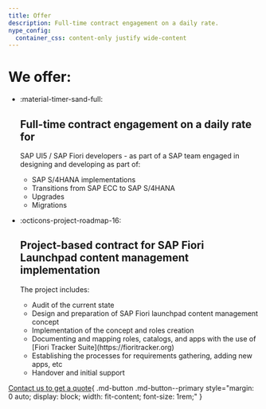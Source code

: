 ```yaml
---
title: Offer
description: Full-time contract engagement on a daily rate.
nype_config:
  container_css: content-only justify wide-content
---
```


<h1>We offer:</h1>

<div class="nype-exploded-cards" markdown>
<ul markdown>

<li markdown>
<div class="nype-exploded-card-icon" markdown>
:material-timer-sand-full:
</div>
<div class="nype-exploded-card-description" markdown>
<h2>Full-time contract engagement on a daily rate for</h2>
<p markdown>
SAP UI5 / SAP Fiori developers - as part of a SAP team engaged in designing and developing as part of:
<ul>
<li>SAP S/4HANA implementations</li>
<li>Transitions from SAP ECC to SAP S/4HANA</li>
<li>Upgrades</li>
<li>Migrations</li>
</ul>
</p>
</div>
</li>

<li markdown>
<div class="nype-exploded-card-icon" markdown>
:octicons-project-roadmap-16:
</div>
<div class="nype-exploded-card-description" markdown>
<h2>Project-based contract for SAP Fiori Launchpad content management implementation</h2>
<p markdown>
The project includes:
<ul markdown>
<li>Audit of the current state</li>
<li>Design and preparation of SAP Fiori launchpad content management concept</li>
<li>Implementation of the concept and roles creation </li>
<li markdown>Documenting and mapping roles, catalogs, and apps with the use of [Fiori Tracker Suite](https://fioritracker.org)</li>
<li>Establishing the processes for requirements gathering, adding new apps, etc</li>
<li>Handover and initial support</li>
</ul>
</p>
</div>
</li>

</ul>
</div>


[Contact us to get a quote](contact.md){ .md-button .md-button--primary style="margin: 0 auto; display: block; width: fit-content; font-size: 1rem;" }

